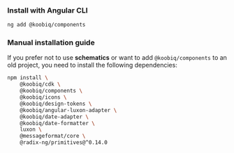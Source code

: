 ### Install with Angular CLI

```bash
ng add @koobiq/components
```

### Manual installation guide

If you prefer not to use **schematics** or want to add `@koobiq/components` to an old project,
you need to install the following dependencies:

```bash
npm install \
    @koobiq/cdk \
    @koobiq/components \
    @koobiq/icons \
    @koobiq/design-tokens \
    @koobiq/angular-luxon-adapter \
    @koobiq/date-adapter \
    @koobiq/date-formatter \
    luxon \
    @messageformat/core \
    @radix-ng/primitives@^0.14.0
```
